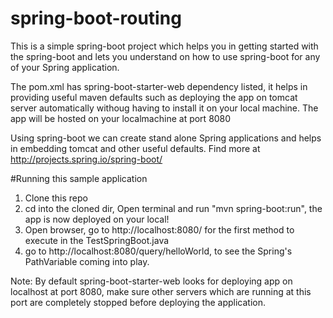 # spring-boot-routing


This is a simple spring-boot project which helps you in getting started with the spring-boot and lets you understand on how to use spring-boot for any of your Spring application. 

The pom.xml has spring-boot-starter-web dependency listed, it helps in providing useful maven defaults such as deploying the app on tomcat server automatically withoug having to install it on your local machine. The app will be hosted on your localmachine at port 8080

Using spring-boot we can create stand alone Spring applications and helps in embedding tomcat and other useful defaults. Find more at http://projects.spring.io/spring-boot/

#Running this sample application
1. Clone this repo
2. cd into the cloned dir, Open terminal and run "mvn spring-boot:run", the app is now deployed on your local!
3. Open browser, go to http://localhost:8080/ for the first method to execute in the TestSpringBoot.java
4. go to http://localhost:8080/query/helloWorld, to see the Spring's PathVariable coming into play.

Note: By default spring-boot-starter-web looks for deploying app on localhost at port 8080, make sure other servers which are running at this port are completely stopped before deploying the application.
